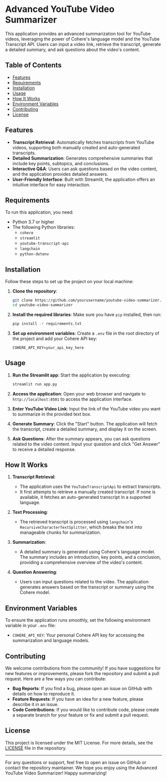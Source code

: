 # Advanced YouTube Video Summarizer

This application provides an advanced summarization tool for YouTube videos, leveraging the power of Cohere's language model and the YouTube Transcript API. Users can input a video link, retrieve the transcript, generate a detailed summary, and ask questions about the video's content.

## Table of Contents

- [Features](#features)
- [Requirements](#requirements)
- [Installation](#installation)
- [Usage](#usage)
- [How It Works](#how-it-works)
- [Environment Variables](#environment-variables)
- [Contributing](#contributing)
- [License](#license)

## Features

- **Transcript Retrieval**: Automatically fetches transcripts from YouTube videos, supporting both manually created and auto-generated transcripts.
- **Detailed Summarization**: Generates comprehensive summaries that include key points, subtopics, and conclusions.
- **Interactive Q&A**: Users can ask questions based on the video content, and the application provides detailed answers.
- **User-Friendly Interface**: Built with Streamlit, the application offers an intuitive interface for easy interaction.

## Requirements

To run this application, you need:

- Python 3.7 or higher
- The following Python libraries:
  - `cohere`
  - `streamlit`
  - `youtube-transcript-api`
  - `langchain`
  - `python-dotenv`

## Installation

Follow these steps to set up the project on your local machine:

1. **Clone the repository**:
   ```bash
   git clone https://github.com/yourusername/youtube-video-summarizer.git
   cd youtube-video-summarizer
   ```

2. **Install the required libraries**:
   Make sure you have `pip` installed, then run:
   ```bash
   pip install -r requirements.txt
   ```

3. **Set up environment variables**:
   Create a `.env` file in the root directory of the project and add your Cohere API key:
   ```
   COHERE_API_KEY=your_api_key_here
   ```

## Usage

1. **Run the Streamlit app**:
   Start the application by executing:
   ```bash
   streamlit run app.py
   ```

2. **Access the application**:
   Open your web browser and navigate to `http://localhost:8501` to access the application interface.

3. **Enter YouTube Video Link**:
   Input the link of the YouTube video you want to summarize in the provided text box.

4. **Generate Summary**:
   Click the "Start" button. The application will fetch the transcript, create a detailed summary, and display it on the screen.

5. **Ask Questions**:
   After the summary appears, you can ask questions related to the video content. Input your question and click "Get Answer" to receive a detailed response.

## How It Works

1. **Transcript Retrieval**:
   - The application uses the `YouTubeTranscriptApi` to extract transcripts.
   - It first attempts to retrieve a manually created transcript. If none is available, it fetches an auto-generated transcript in a supported language.

2. **Text Processing**:
   - The retrieved transcript is processed using `langchain`'s `RecursiveCharacterTextSplitter`, which breaks the text into manageable chunks for summarization.

3. **Summarization**:
   - A detailed summary is generated using Cohere's language model. The summary includes an introduction, key points, and a conclusion, providing a comprehensive overview of the video's content.

4. **Question Answering**:
   - Users can input questions related to the video. The application generates answers based on the transcript or summary using the Cohere model.

## Environment Variables

To ensure the application runs smoothly, set the following environment variable in your `.env` file:

- `COHERE_API_KEY`: Your personal Cohere API key for accessing the summarization and language models.

## Contributing

We welcome contributions from the community! If you have suggestions for new features or improvements, please fork the repository and submit a pull request. Here are a few ways you can contribute:

- **Bug Reports**: If you find a bug, please open an issue on GitHub with details on how to reproduce it.
- **Feature Requests**: If you have an idea for a new feature, please describe it in an issue.
- **Code Contributions**: If you would like to contribute code, please create a separate branch for your feature or fix and submit a pull request.

## License

This project is licensed under the MIT License. For more details, see the [LICENSE](LICENSE) file in the repository.

---

For any questions or support, feel free to open an issue on GitHub or contact the repository maintainer. We hope you enjoy using the Advanced YouTube Video Summarizer! Happy summarizing!
